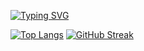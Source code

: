 [![Typing SVG](https://readme-typing-svg.demolab.com?font=PT+Serif&size=32&pause=1000&color=000000&center=true&vCenter=true&width=435&lines=Hi)](https://git.io/typing-svg)

[![Top Langs](https://github-readme-stats.vercel.app/api/top-langs/?username=ethan528&hide_progress=true)](https://github.com/ethan528/github-readme-stats)
[![GitHub Streak](https://streak-stats.demolab.com?user=ethan528&hide_border=true)](https://git.io/streak-stats)
